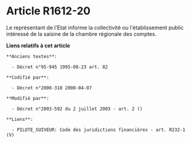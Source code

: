 # Article R1612-20

Le représentant de l'Etat informe la collectivité ou l'établissement public intéressé de la saisine de la chambre régionale
des comptes.

**Liens relatifs à cet article**

	**Anciens textes**:

	  - Décret n°95-945 1995-08-23 art. 82

	**Codifié par**:

	  - Décret n°2000-318 2000-04-07

	**Modifié par**:

	  - Décret n°2003-592 du 2 juillet 2003 - art. 2 ()

	**Liens**:

	  - PILOTE_SUIVEUR: Code des juridictions financières - art. R232-1 (V)
